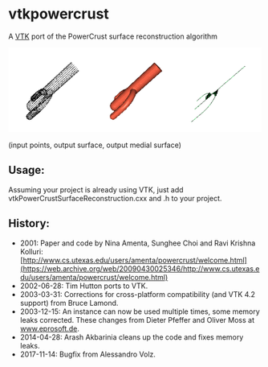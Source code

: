vtkpowercrust
=============

A [VTK](http://vtk.org) port of the PowerCrust surface reconstruction algorithm

<img src="TestPowerCrust.png" />

(input points, output surface, output medial surface)

Usage:
------
Assuming your project is already using VTK, just add vtkPowerCrustSurfaceReconstruction.cxx and .h to your project.

History:
--------
* 2001: Paper and code by Nina Amenta, Sunghee Choi and Ravi Krishna Kolluri: [http://www.cs.utexas.edu/users/amenta/powercrust/welcome.html](https://web.archive.org/web/20090430025346/http://www.cs.utexas.edu/users/amenta/powercrust/welcome.html)
* 2002-06-28: Tim Hutton ports to VTK.
* 2003-03-31: Corrections for cross-platform compatibility (and VTK 4.2 support) from Bruce Lamond.
* 2003-12-15: An instance can now be used multiple times, some memory leaks corrected. These changes from Dieter Pfeffer and Oliver Moss at <a href="http://www.eprosoft.de">www.eprosoft.de</a>.
* 2014-04-28: Arash Akbarinia cleans up the code and fixes memory leaks.
* 2017-11-14: Bugfix from Alessandro Volz.

